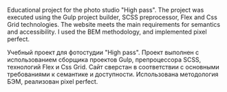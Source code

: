 Educational project for the photo studio "High pass". The project was executed using the Gulp project builder, SCSS preprocessor, Flex and Css Grid technologies. 
The website meets the main requirements for semantics and accessibility. I used the BEM methodology, and implemented pixel perfect.

Учебный проект для фотостудии "High pass". Проект выполнен с использованием сборщика проектов Gulp, препроцессора SCSS, технологий Flex и Css Grid.
Сайт сверстан в соответствии с основными требованиями к семантике и доступности. Использована методология БЭМ, реализован pixel perfect.
